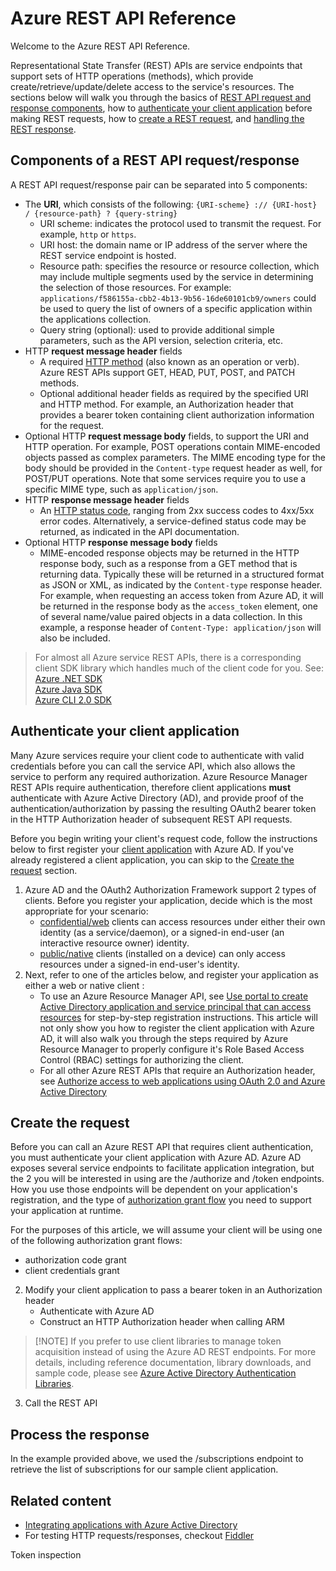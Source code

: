 # Azure REST API Reference

Welcome to the Azure REST API Reference.

Representational State Transfer (REST) APIs are service endpoints that support sets of HTTP operations (methods), which provide create/retrieve/update/delete access to the service's resources. The sections below will walk you through the basics of [REST API request and response components](#components-of-a-rest-api-requestresponse), how to [authenticate your client application](#authenticate-your-client-application) before making REST requests, how to [create a REST request](#create-the-request), and [handling the REST response](#process-the-response).

## Components of a REST API request/response

A REST API request/response pair can be separated into 5 components:

- The **URI**, which consists of the following: `{URI-scheme} :// {URI-host} / {resource-path} ? {query-string}`
    - URI scheme: indicates the protocol used to transmit the request. For example, `http` or `https`.  
    - URI host: the domain name or IP address of the server where the REST service endpoint is hosted.  
    - Resource path: specifies the resource or resource collection, which may include multiple segments used by the service in determining the selection of those resources. For example: `applications/f586155a-cbb2-4b13-9b56-16de60101cb9/owners` could be used to query the list of owners of a specific application within the applications collection.
    - Query string (optional): used to provide additional simple parameters, such as the API version, selection criteria, etc.
- HTTP **request message header** fields
    - A required [HTTP method](http://www.w3.org/Protocols/rfc2616/rfc2616-sec9.html) (also known as an operation or verb). Azure REST APIs support GET, HEAD, PUT, POST, and PATCH methods.
    - Optional additional header fields as required by the specified URI and HTTP method. For example, an Authorization header that provides a bearer token containing client authorization information for the request.
- Optional HTTP **request message body** fields, to support the URI and HTTP operation. For example, POST operations contain MIME-encoded objects passed as complex parameters. The MIME encoding type for the body should be provided in the `Content-type` request header as well, for POST/PUT operations. Note that some services require you to use a specific MIME type, such as `application/json`.  
- HTTP **response message header** fields
    - An [HTTP status code](http://www.w3.org/Protocols/HTTP/HTRESP.html), ranging from 2xx success codes to 4xx/5xx error codes. Alternatively, a service-defined status code may be returned, as indicated in the API documentation. 
- Optional HTTP **response message body** fields
    - MIME-encoded response objects may be returned in the HTTP response body, such as a response from a GET method that is returning data. Typically these will be returned in a structured format as JSON or XML, as indicated by the `Content-type` response header. For example, when requesting an access token from Azure AD, it will be returned in the response body as the `access_token` element, one of several name/value paired objects in a data collection. In this example, a response header of `Content-Type: application/json` will also be included.

> For almost all Azure service REST APIs, there is a corresponding client SDK library which handles much of the client code for you. See:  
> [Azure .NET SDK](https://docs.microsoft.com/en-us/dotnet/api)  
> [Azure Java SDK](https://docs.microsoft.com/en-us/java/api)  
> [Azure CLI 2.0 SDK](https://docs.microsoft.com/en-us/cli/azure)  

## Authenticate your client application

Many Azure services require your client code to authenticate with valid credentials before you can call the service API, which also allows the service to perform any required authorization. Azure Resource Manager REST APIs require authentication, therefore client applications **must** authenticate with Azure Active Directory (AD), and provide proof of the authentication/authorization by passing the resulting OAuth2 bearer token in the HTTP Authorization header of subsequent REST API requests. 

Before you begin writing your client's request code, follow the instructions below to first register your [client application](https://azure.microsoft.com/documentation/articles/active-directory-dev-glossary/#client-application) with Azure AD. If you've already registered a client application, you can skip to the [Create the request](#create-the-request) section. 

1. Azure AD and the OAuth2 Authorization Framework support 2 types of clients. Before you register your application, decide which is the most appropriate for your scenario:  
    - [confidential/web](https://azure.microsoft.com/documentation/articles/active-directory-dev-glossary/#web-client) clients can access resources under either their own identity (as a service/daemon), or a signed-in end-user (an interactive resource owner) identity.  
    - [public/native](https://azure.microsoft.com/documentation/articles/active-directory-dev-glossary/#native-client) clients (installed on a device)  can only access resources under a signed-in end-user's identity. 
2. Next, refer to one of the articles below, and register your application as either a web or native client :
    - To use an Azure Resource Manager API, see [Use portal to create Active Directory application and service principal that can access resources](https://azure.microsoft.com/documentation/articles/resource-group-create-service-principal-portal/) for step-by-step registration instructions. This article will not only show you how to register the client application with Azure AD, it will also walk you through the steps required by Azure Resource Manager to properly configure it's Role Based Access Control (RBAC) settings for authorizing the client.
    - For all other Azure REST APIs that require an Authorization header, see [Authorize access to web applications using OAuth 2.0 and Azure Active Directory](https://azure.microsoft.com/en-us/documentation/articles/active-directory-protocols-oauth-code/)


## Create the request

Before you can call an Azure REST API that requires client authentication, you must authenticate your client application with Azure AD. Azure AD exposes several service endpoints to facilitate application integration, but the 2 you will be interested in using are the /authorize and /token endpoints. How you use those endpoints will be dependent on your application's registration, and the type of [authorization grant flow](https://azure.microsoft.com/documentation/articles/active-directory-dev-glossary/#authorization-grant) you need to support your application at runtime.

For the purposes of this article, we will assume your client will be using one of the following authorization grant flows:

- authorization code grant
- client credentials grant

2. Modify your client application to pass a bearer token in an Authorization header
    - Authenticate with Azure AD
    - Construct an HTTP Authorization header when calling ARM


> [!NOTE] If you prefer to use client libraries to manage token acquisition instead of using the Azure AD REST endpoints. For more details, including reference documentation, library downloads, and sample code, please see [Azure Active Directory Authentication Libraries](https://azure.microsoft.com/documentation/articles/active-directory-authentication-libraries/).

3. Call the REST API

## Process the response
In the example provided above, we used the /subscriptions endpoint to retrieve the list of subscriptions for our sample client application.

## Related content
- [Integrating applications with Azure Active Directory](https://azure.microsoft.com/documentation/articles/active-directory-integrating-applications/)
- For testing HTTP requests/responses, checkout [Fiddler](http://www.telerik.com/fiddler)

Token inspection

